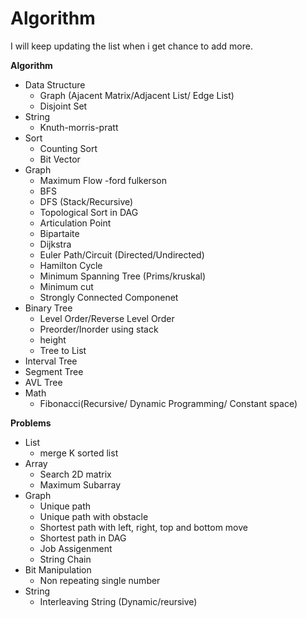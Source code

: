 Algorithm
=========

I will keep updating the list when i get chance to add more. 

**Algorithm**
- Data Structure
    - Graph (Ajacent Matrix/Adjacent List/ Edge List)
    - Disjoint Set
- String
    - Knuth-morris-pratt
- Sort
    - Counting Sort
    - Bit Vector
- Graph 
    - Maximum Flow -ford fulkerson
    - BFS
    - DFS (Stack/Recursive)
    - Topological Sort in DAG
    - Articulation Point
    - Bipartaite
    - Dijkstra
    - Euler Path/Circuit (Directed/Undirected)
    - Hamilton Cycle
    - Minimum Spanning Tree (Prims/kruskal)
    - Minimum cut
    - Strongly Connected Componenet 
- Binary Tree
    - Level Order/Reverse Level Order
    - Preorder/Inorder using stack
    - height
    - Tree to List
- Interval Tree
- Segment Tree
- AVL Tree
- Math 
    - Fibonacci(Recursive/ Dynamic Programming/ Constant space)

**Problems**
- List
    - merge K sorted list
- Array
    - Search 2D matrix
    - Maximum Subarray
- Graph
    - Unique path
    - Unique path with obstacle
    - Shortest path with left, right, top and bottom move
    - Shortest path in DAG
    - Job Assigenment
    - String Chain 
- Bit Manipulation
    - Non repeating single number
- String
    - Interleaving String (Dynamic/reursive)
